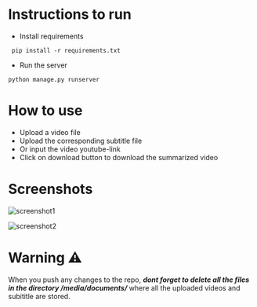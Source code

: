 # Instructions to run 

- Install requirements

``` pip install -r requirements.txt```

- Run the server

```python manage.py runserver```

# How to use 
- Upload a video file
- Upload the corresponding subtitle file
- Or input the video youtube-link
- Click on download button to download the summarized video

# Screenshots

![screenshot1](screenshots/1.png)

![screenshot2](screenshots/3.png)

# Warning :warning:
 When you push any changes to the repo, ***dont forget to delete all the files in the directory /media/documents/*** where all the uploaded videos and subititle are stored.
